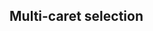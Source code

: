## Multi-caret selection
[](https://learn.microsoft.com/en-us/visualstudio/ide/finding-and-replacing-text?view=vs-2022#multi-caret-selection)